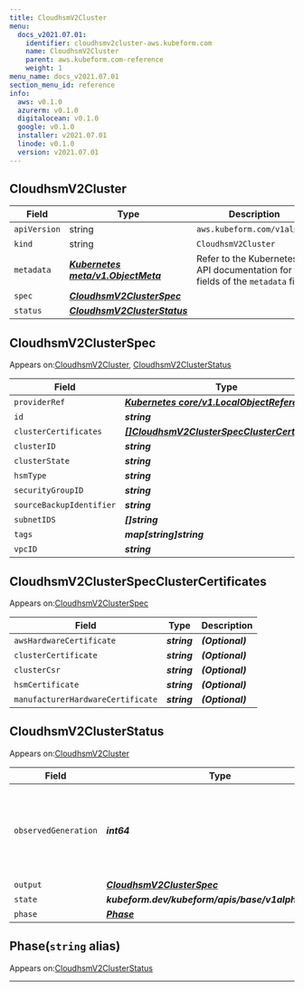 ```yaml
---
title: CloudhsmV2Cluster
menu:
  docs_v2021.07.01:
    identifier: cloudhsmv2cluster-aws.kubeform.com
    name: CloudhsmV2Cluster
    parent: aws.kubeform.com-reference
    weight: 1
menu_name: docs_v2021.07.01
section_menu_id: reference
info:
  aws: v0.1.0
  azurerm: v0.1.0
  digitalocean: v0.1.0
  google: v0.1.0
  installer: v2021.07.01
  linode: v0.1.0
  version: v2021.07.01
---
```


## CloudhsmV2Cluster
| Field | Type | Description |
| ------ | ----- | ----------- |
| `apiVersion` | string | `aws.kubeform.com/v1alpha1` |
|    `kind` | string | `CloudhsmV2Cluster` |
| `metadata` | ***[Kubernetes meta/v1.ObjectMeta](https://v1-18.docs.kubernetes.io/docs/reference/generated/kubernetes-api/v1.18/#objectmeta-v1-meta)***|Refer to the Kubernetes API documentation for the fields of the `metadata` field.|
| `spec` | ***[CloudhsmV2ClusterSpec](#cloudhsmv2clusterspec)***||
| `status` | ***[CloudhsmV2ClusterStatus](#cloudhsmv2clusterstatus)***||
## CloudhsmV2ClusterSpec

Appears on:[CloudhsmV2Cluster](#cloudhsmv2cluster), [CloudhsmV2ClusterStatus](#cloudhsmv2clusterstatus)

| Field | Type | Description |
| ------ | ----- | ----------- |
| `providerRef` | ***[Kubernetes core/v1.LocalObjectReference](https://v1-18.docs.kubernetes.io/docs/reference/generated/kubernetes-api/v1.18/#localobjectreference-v1-core)***||
| `id` | ***string***||
| `clusterCertificates` | ***[[]CloudhsmV2ClusterSpecClusterCertificates](#cloudhsmv2clusterspecclustercertificates)***| ***(Optional)*** |
| `clusterID` | ***string***| ***(Optional)*** |
| `clusterState` | ***string***| ***(Optional)*** |
| `hsmType` | ***string***||
| `securityGroupID` | ***string***| ***(Optional)*** |
| `sourceBackupIdentifier` | ***string***| ***(Optional)*** |
| `subnetIDS` | ***[]string***||
| `tags` | ***map[string]string***| ***(Optional)*** |
| `vpcID` | ***string***| ***(Optional)*** |
## CloudhsmV2ClusterSpecClusterCertificates

Appears on:[CloudhsmV2ClusterSpec](#cloudhsmv2clusterspec)

| Field | Type | Description |
| ------ | ----- | ----------- |
| `awsHardwareCertificate` | ***string***| ***(Optional)*** |
| `clusterCertificate` | ***string***| ***(Optional)*** |
| `clusterCsr` | ***string***| ***(Optional)*** |
| `hsmCertificate` | ***string***| ***(Optional)*** |
| `manufacturerHardwareCertificate` | ***string***| ***(Optional)*** |
## CloudhsmV2ClusterStatus

Appears on:[CloudhsmV2Cluster](#cloudhsmv2cluster)

| Field | Type | Description |
| ------ | ----- | ----------- |
| `observedGeneration` | ***int64***| ***(Optional)*** Resource generation, which is updated on mutation by the API Server.|
| `output` | ***[CloudhsmV2ClusterSpec](#cloudhsmv2clusterspec)***| ***(Optional)*** |
| `state` | ***kubeform.dev/kubeform/apis/base/v1alpha1.State***| ***(Optional)*** |
| `phase` | ***[Phase](#phase)***| ***(Optional)*** |
## Phase(`string` alias)

Appears on:[CloudhsmV2ClusterStatus](#cloudhsmv2clusterstatus)

---
